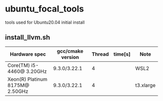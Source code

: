 # ubuntu_focal_tools
tools used for Ubuntu20.04 initial install

## install_llvm.sh

|  Hardware spec  |  gcc/cmake version | Thread | time[s]  | Note |
| ----            | ----         | ----   | ----     | ---- |
| Core(TM) i5-4460@ 3.20GHz|9.3.0/3.22.1  | 4  |       | WSL2 |
| Xeon(R) Platinum 8175M@ 2.50GHz|9.3.0/3.22.1  | 4  |      | t3.xlarge |

